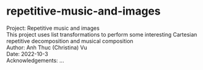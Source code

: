 # repetitive-music-and-images
  Project: Repetitive music and images <br>
  This project uses list transformations to perform some interesting Cartesian repetitive decomposition and musical composition <br>
  Author: Anh Thuc (Christina) Vu <br>
  Date: 2022-10-3 <br> 
  Acknowledgements: ... <br>
